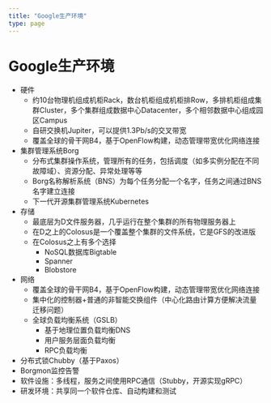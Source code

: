 ```yaml
---
title: "Google生产环境"
type: page
---
```


# Google生产环境

- 硬件
    * 约10台物理机组成机柜Rack，数台机柜组成机柜排Row，多排机柜组成集群Cluster，多个集群组成数据中心Datacenter，多个相邻数据中心组成园区Campus
    * 自研交换机Jupiter，可以提供1.3Pb/s的交叉带宽
    * 覆盖全球的骨干网B4，基于OpenFlow构建，动态管理带宽优化网络连接
- 集群管理系统Borg
    * 分布式集群操作系统，管理所有的任务，包括调度（如多实例分配在不同故障域）、资源分配、异常处理等等
    * Borg名称解析系统（BNS）为每个任务分配一个名字，任务之间通过BNS名字建立连接
    * 下一代开源集群管理系统Kubernetes
- 存储
    * 最底层为D文件服务器，几乎运行在整个集群的所有物理服务器上
    * 在D之上的Colosus是一个覆盖整个集群的文件系统，它是GFS的改进版
    * 在Colosus之上有多个选择
        * NoSQL数据库Bigtable
        * Spanner
        * Blobstore
- 网络
    * 覆盖全球的骨干网B4，基于OpenFlow构建，动态管理带宽优化网络连接
    * 集中化的控制器+普通的非智能交换组件（中心化路由计算方便解决流量迁移问题）
    * 全球负载均衡系统（GSLB）
        * 基于地理位置负载均衡DNS
        * 用户服务层面负载均衡
        * RPC负载均衡
- 分布式锁Chubby（基于Paxos）
- Borgmon监控告警
- 软件设施：多线程，服务之间使用RPC通信（Stubby，开源实现gRPC）
- 研发环境：共享同一个软件仓库、自动构建和测试